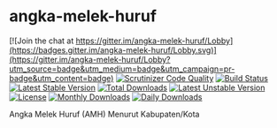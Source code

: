 # angka-melek-huruf

[![Join the chat at https://gitter.im/angka-melek-huruf/Lobby](https://badges.gitter.im/angka-melek-huruf/Lobby.svg)](https://gitter.im/angka-melek-huruf/Lobby?utm_source=badge&utm_medium=badge&utm_campaign=pr-badge&utm_content=badge)
[![Scrutinizer Code Quality](https://scrutinizer-ci.com/g/bantenprov/angka-melek-huruf/badges/quality-score.png?b=master)](https://scrutinizer-ci.com/g/bantenprov/angka-melek-huruf/?branch=master)
[![Build Status](https://scrutinizer-ci.com/g/bantenprov/angka-melek-huruf/badges/build.png?b=master)](https://scrutinizer-ci.com/g/bantenprov/angka-melek-huruf/build-status/master)
[![Latest Stable Version](https://poser.pugx.org/bantenprov/angka-melek-huruf/v/stable)](https://packagist.org/packages/bantenprov/angka-melek-huruf)
[![Total Downloads](https://poser.pugx.org/bantenprov/angka-melek-huruf/downloads)](https://packagist.org/packages/bantenprov/angka-melek-huruf)
[![Latest Unstable Version](https://poser.pugx.org/bantenprov/angka-melek-huruf/v/unstable)](https://packagist.org/packages/bantenprov/angka-melek-huruf)
[![License](https://poser.pugx.org/bantenprov/angka-melek-huruf/license)](https://packagist.org/packages/bantenprov/angka-melek-huruf)
[![Monthly Downloads](https://poser.pugx.org/bantenprov/angka-melek-huruf/d/monthly)](https://packagist.org/packages/bantenprov/angka-melek-huruf)
[![Daily Downloads](https://poser.pugx.org/bantenprov/angka-melek-huruf/d/daily)](https://packagist.org/packages/bantenprov/angka-melek-huruf)

Angka Melek Huruf (AMH) Menurut Kabupaten/Kota
